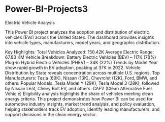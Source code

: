 # Power-BI-Projects3
Electric Vehicle Analysis

This Power BI project analyzes the adoption and distribution of electric vehicles (EVs) across the United States. The dashboard provides insights into vehicle types, manufacturers, model years, and geographic distribution.

Key Highlights:
Total Vehicles Analyzed: 150.42K
Average Electric Range: 67.83 KM
Vehicle Breakdown:
Battery Electric Vehicles (BEV) – 117K (78%)
Plug-in Hybrid Electric Vehicles (PHEV) – 34K (22%)
Trends by Model Year show rapid growth in EV adoption, peaking at 37K in 2022.
Vehicle Distribution by State reveals concentration across multiple U.S. regions.
Top Manufacturers: Tesla (69K), Nissan (13K), Chevrolet (12K), Ford, BMW, and others.
Popular Models: Tesla Model Y (29K), Tesla Model 3 (28K), followed by Nissan Leaf, Chevy Bolt EV, and others.
CAFV (Clean Alternative Fuel Vehicle) Eligibility analysis highlights the share of vehicles meeting clean energy criteria.
This project demonstrates how Power BI can be used for automotive industry insights, market trend analysis, and policy evaluation, helping stakeholders track EV adoption, identify leading manufacturers, and support decisions in the clean energy sector.
